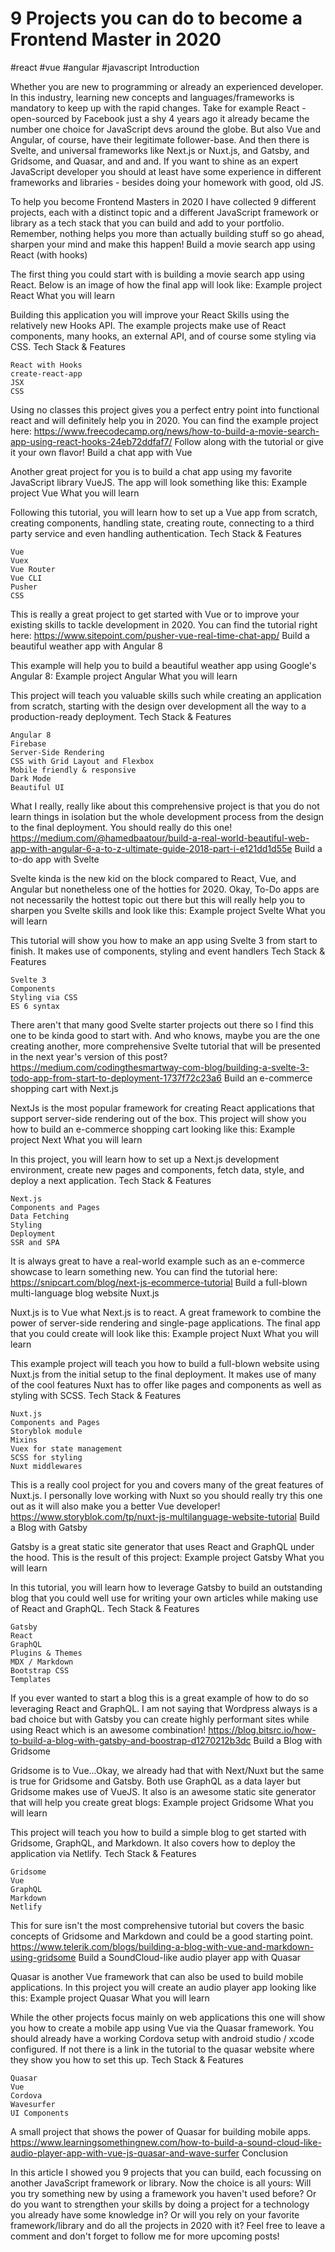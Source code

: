 # 9 Projects you can do to become a Frontend Master in 2020 
 #react #vue #angular #javascript 
Introduction

Whether you are new to programming or already an experienced developer. In this industry, learning new concepts and languages/frameworks is
mandatory to keep up with the rapid changes. Take for example React - open-sourced by Facebook just a shy 4 years ago it already became the number one choice for JavaScript devs around the globe. But also Vue and Angular, of course, have their legitimate follower-base. And then there is Svelte, and universal frameworks like Next.js or Nuxt.js, and Gatsby, and Gridsome, and Quasar, and and and. If you want to shine as an expert JavaScript developer you should at least have some experience in different frameworks and libraries - besides doing your homework with good, old JS.

To help you become Frontend Masters in 2020 I have collected 9 different projects, each with a distinct topic and a different JavaScript framework or library as a tech stack that you can build and add to your portfolio. Remember, nothing helps you more than actually building stuff so go ahead, sharpen your mind and make this happen!
Build a movie search app using React (with hooks)

The first thing you could start with is building a movie search app using React. Below is an image of how the final app will look like:
Example project React
What you will learn

Building this application you will improve your React Skills using the relatively new Hooks API. The example projects make use of React components, many hooks, an external API, and of course some styling via CSS.
Tech Stack & Features

    React with Hooks
    create-react-app
    JSX
    CSS

Using no classes this project gives you a perfect entry point into functional react and will definitely help you in 2020. You can find the example project here: https://www.freecodecamp.org/news/how-to-build-a-movie-search-app-using-react-hooks-24eb72ddfaf7/
Follow along with the tutorial or give it your own flavor!
Build a chat app with Vue

Another great project for you is to build a chat app using my favorite JavaScript library VueJS. The app will look something like this:
Example project Vue
What you will learn

Following this tutorial, you will learn how to set up a Vue app from scratch, creating components, handling state, creating route, connecting to a third party service and even handling authentication.
Tech Stack & Features

    Vue
    Vuex
    Vue Router
    Vue CLI
    Pusher
    CSS

This is really a great project to get started with Vue or to improve your existing skills to tackle development in 2020. You can find the tutorial right here: https://www.sitepoint.com/pusher-vue-real-time-chat-app/
Build a beautiful weather app with Angular 8

This example will help you to build a beautiful weather app using Google's Angular 8:
Example project Angular
What you will learn

This project will teach you valuable skills such while creating an application from scratch, starting with the design over development all the way to a production-ready deployment.
Tech Stack & Features

    Angular 8
    Firebase
    Server-Side Rendering
    CSS with Grid Layout and Flexbox
    Mobile friendly & responsive
    Dark Mode
    Beautiful UI

What I really, really like about this comprehensive project is that you do not learn things in isolation but the whole development process from the design to the final deployment. You should really do this one!
https://medium.com/@hamedbaatour/build-a-real-world-beautiful-web-app-with-angular-6-a-to-z-ultimate-guide-2018-part-i-e121dd1d55e
Build a to-do app with Svelte

Svelte kinda is the new kid on the block compared to React, Vue, and Angular but nonetheless one of the hotties for 2020. Okay, To-Do apps are not necessarily the hottest topic out there but this will really help you to sharpen you Svelte skills and look like this:
Example project Svelte
What you will learn

This tutorial will show you how to make an app using Svelte 3 from start to finish. It makes use of components, styling and event handlers
Tech Stack & Features

    Svelte 3
    Components
    Styling via CSS
    ES 6 syntax

There aren't that many good Svelte starter projects out there so I find this one to be kinda good to start with. And who knows, maybe you are the one creating another, more comprehensive Svelte tutorial that will be presented in the next year's version of this post?
https://medium.com/codingthesmartway-com-blog/building-a-svelte-3-todo-app-from-start-to-deployment-1737f72c23a6
Build an e-commerce shopping cart with Next.js

NextJs is the most popular framework for creating React applications that support server-side rendering out of the box. This project will show you how to build an e-commerce shopping cart looking like this:
Example project Next
What you will learn

In this project, you will learn how to set up a Next.js development environment, create new pages and components, fetch data, style, and deploy a next application.
Tech Stack & Features

    Next.js
    Components and Pages
    Data Fetching
    Styling
    Deployment
    SSR and SPA

It is always great to have a real-world example such as an e-commerce showcase to learn something new. You can find the tutorial here:
https://snipcart.com/blog/next-js-ecommerce-tutorial
Build a full-blown multi-language blog website Nuxt.js

Nuxt.js is to Vue what Next.js is to react. A great framework to combine the power of server-side rendering and single-page applications. The final app that you could create will look like this:
Example project Nuxt
What you will learn

This example project will teach you how to build a full-blown website using Nuxt.js from the initial setup to the final deployment. It makes use of many of the cool features Nuxt has to offer like pages and components as well as styling with SCSS.
Tech Stack & Features

    Nuxt.js
    Components and Pages
    Storyblok module
    Mixins
    Vuex for state management
    SCSS for styling
    Nuxt middlewares

This is a really cool project for you and covers many of the great features of Nuxt.js. I personally love working with Nuxt so you should really try this one out as it will also make you a better Vue developer!
https://www.storyblok.com/tp/nuxt-js-multilanguage-website-tutorial
Build a Blog with Gatsby

Gatsby is a great static site generator that uses React and GraphQL under the hood. This is the result of this project:
Example project Gatsby
What you will learn

In this tutorial, you will learn how to leverage Gatsby to build an outstanding blog that you could well use for writing your own articles while making use of React and GraphQL.
Tech Stack & Features

    Gatsby
    React
    GraphQL
    Plugins & Themes
    MDX / Markdown
    Bootstrap CSS
    Templates

If you ever wanted to start a blog this is a great example of how to do so leveraging React and GraphQL. I am not saying that Wordpress always is a bad choice but with Gatsby you can create highly performant sites while using React which is an awesome combination!
https://blog.bitsrc.io/how-to-build-a-blog-with-gatsby-and-boostrap-d1270212b3dc
Build a Blog with Gridsome

Gridsome is to Vue...Okay, we already had that with Next/Nuxt but the same is true for Gridsome and Gatsby. Both use GraphQL as a data layer but Gridsome makes use of VueJS. It also is an awesome static site generator that will help you create great blogs:
Example project Gridsome
What you will learn

This project will teach you how to build a simple blog to get started with Gridsome, GraphQL, and Markdown. It also covers how to deploy the application via Netlify.
Tech Stack & Features

    Gridsome
    Vue
    GraphQL
    Markdown
    Netlify

This for sure isn't the most comprehensive tutorial but covers the basic concepts of Gridsome and Markdown and could be a good starting point.
https://www.telerik.com/blogs/building-a-blog-with-vue-and-markdown-using-gridsome
Build a SoundCloud-like audio player app with Quasar

Quasar is another Vue framework that can also be used to build mobile applications. In this project you will create an audio player app looking like this:
Example project Quasar
What you will learn

While the other projects focus mainly on web applications this one will show you how to create a mobile app using Vue via the Quasar framework. You should already have a working Cordova setup with android studio / xcode configured. If not there is a link in the tutorial to the quasar website where they show you how to set this up.
Tech Stack & Features

    Quasar
    Vue
    Cordova
    Wavesurfer
    UI Components

A small project that shows the power of Quasar for building mobile apps.
https://www.learningsomethingnew.com/how-to-build-a-sound-cloud-like-audio-player-app-with-vue-js-quasar-and-wave-surfer
Conclusion

In this article I showed you 9 projects that you can build, each focussing on another JavaScript framework or library. Now the choice is all yours: Will you try something new by using a framework you haven't used before? Or do you want to strengthen your skills by doing a project for a technology you already have some knowledge in? Or will you rely on your favorite framework/library and do all the projects in 2020 with it? Feel free to leave a comment and don't forget to follow me for more upcoming posts!
